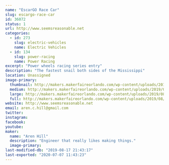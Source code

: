 ```yaml
---
name: "EscarGO Race Car"
slug: escargo-race-car
id: 36072
status: 1
url: http://www.seemsreasonable.net
categories:
  - id: 273
    slug: electric-vehicles
    name: Electric Vehicles
  - id: 134
    slug: power-racing
    name: Power Racing
excerpt: "Power wheels racing series entry"
description: "The fastest snail both sides of the Mississippi"
location: Unassigned
image-primary:
  thumbnail: http://makers.makerfaireorlando.com/wp-content/uploads/2019/08/escargot-150x150.jpg
  medium: http://makers.makerfaireorlando.com/wp-content/uploads/2019/08/escargot-272x300.jpg
  large: http://makers.makerfaireorlando.com/wp-content/uploads/2019/08/escargot.jpg
  full: http://makers.makerfaireorlando.com/wp-content/uploads/2019/08/escargot.jpg
website: http://www.seemsreasonable.net
email: aren.c.hill@gmail.com
twitter: 
instagram: 
facebook: 
youtube: 
maker:
  name: "Aren Hill"
  description: "Engineer that really likes making things."
  image-primary: 
last-modified-db: "2019-08-17 21:43:17"
last-exported: "2020-07-07 11:43:23"
---
```

